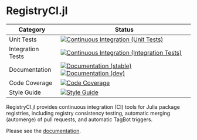 # RegistryCI.jl

| Category          | Status                                                                                                             |
| ----------------- | ------------------------------------------------------------------------------------------------------------------ |
| Unit Tests        | [![Continuous Integration (Unit Tests)][ci-unit-img]][ci-unit-url]                                                 |
| Integration Tests | [![Continuous Integration (Integration Tests)][ci-integration-img]][ci-integration-url]                            |
| Documentation     | [![Documentation (stable)][docs-stable-img]][docs-stable-url] [![Documentation (dev)][docs-dev-img]][docs-dev-url] |
| Code Coverage     | [![Code Coverage][codecov-img]][codecov-url]                                                                       |
| Style Guide       | [![Style Guide][bluestyle-img]][bluestyle-url]                                                                     |

[docs-stable-img]: https://img.shields.io/badge/docs-stable-blue.svg "Documentation (stable)"
[docs-stable-url]: https://JuliaRegistries.github.io/RegistryCI.jl/stable
[docs-dev-img]: https://img.shields.io/badge/docs-dev-blue.svg "Documentation (dev)"
[docs-dev-url]: https://JuliaRegistries.github.io/RegistryCI.jl/dev
[ci-unit-img]: https://github.com/JuliaRegistries/RegistryCI.jl/workflows/CI%20(unit%20tests)/badge.svg?branch=master "Continuous Integration (Unit Tests)"
[ci-unit-url]: https://github.com/JuliaRegistries/RegistryCI.jl/actions?query=workflow%3A%22CI+%28unit+tests%29%22
[ci-integration-img]: https://github.com/JuliaRegistries/RegistryCI.jl/workflows/CI%20(integration%20tests)/badge.svg?branch=master "Continuous Integration (Integration Tests)"
[ci-integration-url]: https://github.com/JuliaRegistries/RegistryCI.jl/actions?query=workflow%3A%22CI+%28integration+tests%29%22
[codecov-img]: https://codecov.io/gh/JuliaRegistries/RegistryCI.jl/branch/master/graph/badge.svg "Code Coverage"
[codecov-url]: https://codecov.io/gh/JuliaRegistries/RegistryCI.jl/branch/master
[bluestyle-img]: https://img.shields.io/badge/code%20style-blue-4495d1.svg "Blue Style"
[bluestyle-url]: https://github.com/invenia/BlueStyle

RegistryCI.jl
provides continuous integration (CI) tools for Julia package registries, including registry consistency testing, automatic merging (automerge) of pull requests, and automatic TagBot triggers.

Please see the [documentation](https://JuliaRegistries.github.io/RegistryCI.jl/stable).

